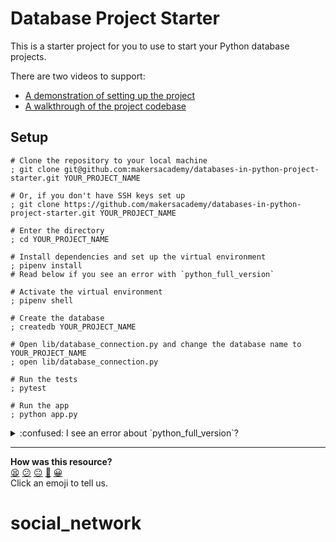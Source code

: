# Database Project Starter

This is a starter project for you to use to start your Python database projects.

There are two videos to support:

* [A demonstration of setting up the project](https://youtu.be/8dBADUN8gdg?t=0s)
* [A walkthrough of the project codebase](https://www.youtube.com/watch?v=8dBADUN8gdg&t=287s) 

## Setup

```shell
# Clone the repository to your local machine
; git clone git@github.com:makersacademy/databases-in-python-project-starter.git YOUR_PROJECT_NAME

# Or, if you don't have SSH keys set up
; git clone https://github.com/makersacademy/databases-in-python-project-starter.git YOUR_PROJECT_NAME

# Enter the directory
; cd YOUR_PROJECT_NAME

# Install dependencies and set up the virtual environment
; pipenv install
# Read below if you see an error with `python_full_version`

# Activate the virtual environment
; pipenv shell

# Create the database
; createdb YOUR_PROJECT_NAME

# Open lib/database_connection.py and change the database name to YOUR_PROJECT_NAME
; open lib/database_connection.py

# Run the tests
; pytest

# Run the app
; python app.py
```

<details>
  <summary>:confused: I see an error about `python_full_version`?</summary>

  <!-- OMITTED -->

  ---

  Your `pipenv` may be outdated and subject to a bug with newer `Pipfile`s.

  ```shell
  ; pipenv --version
  2022.9.24 # If you see something in September 2022, try this
  ; pip3 install "pipenv>=2022.11.5" -U
  # pip3 will update pipenv for you

  # Then try running `pipenv install` again
  ; pipenv install
  ```

  If that works, great! If not, contact your coach.

  ---
</details>


<!-- BEGIN GENERATED SECTION DO NOT EDIT -->

---

**How was this resource?**  
[😫](https://airtable.com/shrUJ3t7KLMqVRFKR?prefill_Repository=makersacademy%2Fdatabases-in-python-project-starter&prefill_File=README.md&prefill_Sentiment=😫) [😕](https://airtable.com/shrUJ3t7KLMqVRFKR?prefill_Repository=makersacademy%2Fdatabases-in-python-project-starter&prefill_File=README.md&prefill_Sentiment=😕) [😐](https://airtable.com/shrUJ3t7KLMqVRFKR?prefill_Repository=makersacademy%2Fdatabases-in-python-project-starter&prefill_File=README.md&prefill_Sentiment=😐) [🙂](https://airtable.com/shrUJ3t7KLMqVRFKR?prefill_Repository=makersacademy%2Fdatabases-in-python-project-starter&prefill_File=README.md&prefill_Sentiment=🙂) [😀](https://airtable.com/shrUJ3t7KLMqVRFKR?prefill_Repository=makersacademy%2Fdatabases-in-python-project-starter&prefill_File=README.md&prefill_Sentiment=😀)  
Click an emoji to tell us.

<!-- END GENERATED SECTION DO NOT EDIT -->
# social_network
